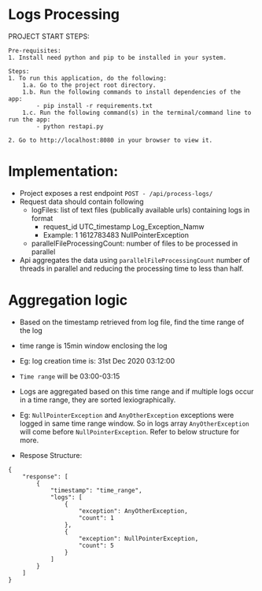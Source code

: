 # Logs Processing

PROJECT START STEPS:

    Pre-requisites:
    1. Install need python and pip to be installed in your system.

    Steps:
    1. To run this application, do the following:
        1.a. Go to the project root directory.
        1.b. Run the following commands to install dependencies of the app:
        	- pip install -r requirements.txt
        1.c. Run the following command(s) in the terminal/command line to run the app:
            - python restapi.py
    
    2. Go to http://localhost:8080 in your browser to view it.

# Implementation:

- Project exposes a rest endpoint `POST - /api/process-logs/`
- Request data should contain following
    - logFiles: list of text files (publically available urls) containing logs in format
        - request_id  UTC_timestamp  Log_Exception_Namw
        - Example: 1  1612783483  NullPointerException
    - parallelFileProcessingCount: number of files to be processed in parallel
- Api aggregates the data using `parallelFileProcessingCount` number of threads in    parallel and reducing the processing time to less than half.

# Aggregation logic
- Based on the timestamp retrieved from log file, find the time range of the log
- time range is 15min window enclosing the log
- Eg: log creation time is: 31st Dec 2020 03:12:00
- `Time range` will be 03:00-03:15
- Logs are aggregated based on this time range and if multiple logs occur in a time range, they are sorted lexiographically.
- Eg: `NullPointerException` and `AnyOtherException` exceptions were logged in same time range window. So in logs array `AnyOtherException` will come before `NullPointerException`. Refer to below structure for more.

- Respose Structure:
```
{
    "response": [
        {
            "timestamp": "time_range",
            "logs": [
                {
                    "exception": AnyOtherException,
                    "count": 1
                },
                {
                    "exception": NullPointerException,
                    "count": 5
                }
            ]
        }
    ]
}
```
